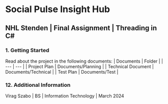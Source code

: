 # Social Pulse Insight Hub
## NHL Stenden | Final Assignment | Threading in C#

### 1. Getting Started
Read about the project in the following documents:
| Documents | Folder |
| --- | --- |
| Project Plan | Documents/Planning |
| Technical Document | Documents/Technical |
| Test Plan | Documents/Test |

### 12. Additional Information
Virag Szabo | BS | Information Technology | March 2024
